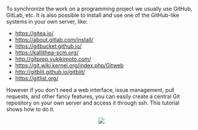 To synchronize the work on a programming project we usually use
GitHub, GitLab, etc. It is also possible to install and use one of the
GitHub-like systems in your own server, like:
- https://gitea.io/
- https://about.gitlab.com/install/
- https://gitbucket.github.io/
- https://kallithea-scm.org/
- http://gitprep.yukikimoto.com/
- https://git.wiki.kernel.org/index.php/Gitweb
- http://gitblit.github.io/gitblit/
- https://gitlist.org/

However if you don't need a web interface, issue management, pull
requests, and other fancy features, you can easily create a central
Git repository on your own server and access it through ssh.  This
tutorial shows how to do it.

<p align="center">
<img src="/dashohoxha/courses/misc/central-git-repo-with-ssh/assets/ssh-git.png">
</p>
